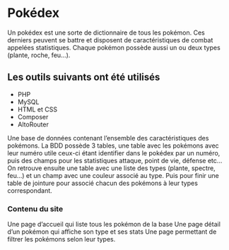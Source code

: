 # Pokédex

Un pokédex est une sorte de dictionnaire de tous les pokémon. Ces derniers peuvent se battre et disposent de caractéristiques de combat appelées statistiques. Chaque pokémon possède aussi un ou deux types (plante, roche, feu…).

## Les outils suivants ont été utilisés
- PHP
- MySQL
- HTML et CSS
- Composer
- AltoRouter

Une base de données contenant l’ensemble des caractéristiques des pokémons. La BDD possède 3 tables, une table avec les pokémons avec leur numéro utile ceux-ci étant identifier dans le pokédex par un numéro, puis des champs pour les statistiques attaque, point de vie, défense etc… On retrouve ensuite une table avec une liste des types (plante, spectre, feu…) et un champ avec une couleur associé au type. Puis pour finir une table de jointure pour associé chacun des pokémons à leur types correspondant.

### Contenu du site

Une page d’accueil qui liste tous les pokémon de la base
Une page détail d’un pokémon qui affiche son type et ses stats
Une page permettant de filtrer les pokémons selon leur types.
